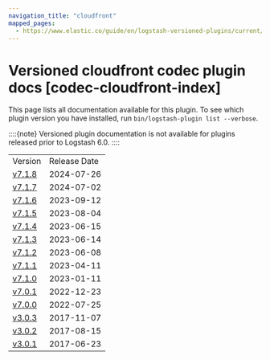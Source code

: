 ```yaml
---
navigation_title: "cloudfront"
mapped_pages:
  - https://www.elastic.co/guide/en/logstash-versioned-plugins/current/codec-cloudfront-index.html
---
```


# Versioned cloudfront codec plugin docs [codec-cloudfront-index]


This page lists all documentation available for this plugin.  To see which plugin version you have installed, run `bin/logstash-plugin list --verbose`.

::::{note}
Versioned plugin documentation is not available for plugins released prior to Logstash 6.0.
::::


|     |     |
| --- | --- |
| Version | Release Date |
| [v7.1.8](v7-1-8-plugins-codecs-cloudfront.md) | 2024-07-26 |
| [v7.1.7](v7-1-7-plugins-codecs-cloudfront.md) | 2024-07-02 |
| [v7.1.6](v7-1-6-plugins-codecs-cloudfront.md) | 2023-09-12 |
| [v7.1.5](v7-1-5-plugins-codecs-cloudfront.md) | 2023-08-04 |
| [v7.1.4](v7-1-4-plugins-codecs-cloudfront.md) | 2023-06-15 |
| [v7.1.3](v7-1-3-plugins-codecs-cloudfront.md) | 2023-06-14 |
| [v7.1.2](v7-1-2-plugins-codecs-cloudfront.md) | 2023-06-08 |
| [v7.1.1](v7-1-1-plugins-codecs-cloudfront.md) | 2023-04-11 |
| [v7.1.0](v7-1-0-plugins-codecs-cloudfront.md) | 2023-01-11 |
| [v7.0.1](v7-0-1-plugins-codecs-cloudfront.md) | 2022-12-23 |
| [v7.0.0](v7-0-0-plugins-codecs-cloudfront.md) | 2022-07-25 |
| [v3.0.3](v3-0-3-plugins-codecs-cloudfront.md) | 2017-11-07 |
| [v3.0.2](v3-0-2-plugins-codecs-cloudfront.md) | 2017-08-15 |
| [v3.0.1](v3-0-1-plugins-codecs-cloudfront.md) | 2017-06-23 |















